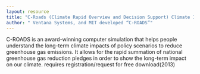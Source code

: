 ```yaml
---
layout: resource
title: "C-Roads (Climate Rapid Overview and Decision Support) Climate Interactive "
author: " Ventana Systems, and MIT developed “C-ROADS”"
---
```


C-ROADS is an award-winning computer simulation that helps people understand the long-term climate impacts of policy scenarios to reduce greenhouse gas emissions. It allows for the rapid summation of national greenhouse gas reduction pledges in order to show the long-term impact on our climate. requires registration/request for free download(2013)
